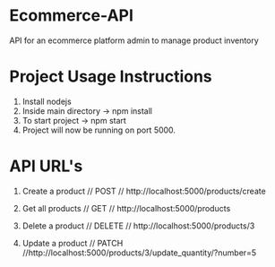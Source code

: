 # Ecommerce-API
API for an ecommerce platform admin to manage product inventory


# Project Usage Instructions
1. Install nodejs
2. Inside main directory -> npm install
3. To start project -> npm start
4. Project will now be running on port 5000.

# API URL's
1. Create a product // POST // http://localhost:5000/products/create

2. Get all products // GET // http://localhost:5000/products

3. Delete a product // DELETE // http://localhost:5000/products/3

4. Update a product // PATCH //http://localhost:5000/products/3/update_quantity/?number=5
